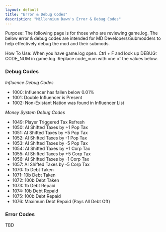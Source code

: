 ```yaml
---
layout: default
title: "Error & Debug Codes"
description: "Millennium Dawn's Error & Debug Codes"
---
```


Purpose: The following page is for those who are reviewing game.log. The below error & debug codes are intended for MD Developers/Submodders to help effectively debug the mod and their submods.

How To Use: When you have game.log open. Ctrl + F and look up DEBUG: CODE_NUM in game.log. Replace code_num with one of the values below.

### Debug Codes

_Influence Debug Codes_

- 1000: Influencer has fallen below 0.01%
- 1001: Double Influencer is Present
- 1002: Non-Existant Nation was found in Influencer List

_Money System Debug Codes_

- 1049: Player Triggered Tax Refresh
- 1050: AI Shifted Taxes by +1 Pop Tax
- 1051: AI Shifted Taxes by +5 Pop Tax
- 1052: AI Shifted Taxes by -1 Pop Tax
- 1053: AI Shifted Taxes by -5 Pop Tax
- 1054: AI Shifted Taxes by +1 Corp Tax
- 1055: AI Shifted Taxes by +5 Corp Tax
- 1056: AI Shifted Taxes by -1 Corp Tax
- 1057: AI Shifted Taxes by -5 Corp Tax
- 1070: 1b Debt Taken
- 1071: 10b Debt Taken
- 1072: 100b Debt Taken
- 1073: 1b Debt Repaid
- 1074: 10b Debt Repaid
- 1075: 100b Debt Repaid
- 1076: Maximum Debt Repaid (Pays All Debt Off)


### Error Codes

TBD
